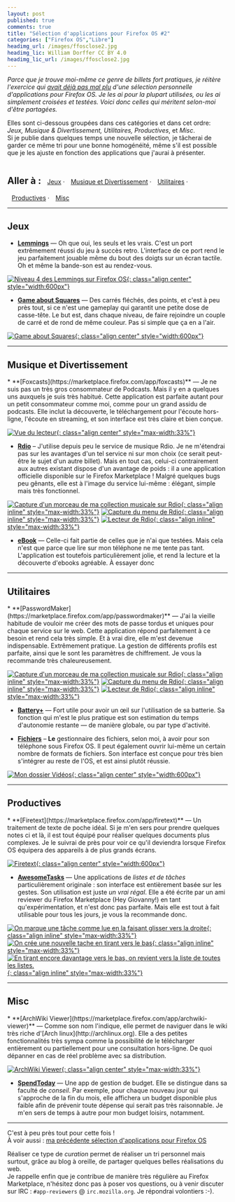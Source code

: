 ```yaml
---
layout: post
published: true
comments: true
title: "Sélection d'applications pour Firefox OS #2"
categories: ["Firefox OS","Libre"]
headimg_url: /images/ffosclose2.jpg
headimg_lic: William Dorffer CC BY 4.0
headimg_lic_url: /images/ffosclose2.jpg
---
```

*Parce que je trouve moi-même ce genre de billets fort pratiques, je réitère l'exercice qui [avait déjà pas mal plu](/2014/05/14/liste-d-applications-pour-firefox-os.html) d'une sélection personnelle d'applications pour Firefox OS. Je les ai pour la plupart utilisées, ou les ai simplement croisées et testées. Voici donc celles qui méritent selon-moi d'être partagées.*

Elles sont ci-dessous groupées dans ces catégories et dans cet ordre: *Jeux, Musique & Divertissement, Utilitaires, Productives*, et *Misc*.  
Si je publie dans quelques temps une nouvelle sélection, je tâcherai de garder ce même tri pour une bonne homogénéité, même s'il est possible que je les ajuste en fonction des applications que j'aurai à présenter.


<nav class="jumpto smalltitle">
<h2 class="smalltitle" style="display: inline-block;">Aller à : </h2>
<a href="#jeux">
  <span class="oi" style="margin:0 5px" data-glyph="puzzle-piece"></span> Jeux</a> ·
<a href="#musiqueetdivertissement">
  <span class="oi" style="margin:0 5px" data-glyph="musical-note"></span> Musique et Divertissement</a> ·
<a href="#utilitaires">
  <span class="oi" style="margin:0 5px" data-glyph="wrench"></span> Utilitaires</a> ·
<a href="#productives">
  <span class="oi" style="margin:0 5px" data-glyph="document"></span> Productives</a> ·
<a href="#misc">
  <span class="oi" style="margin:0 5px" data-glyph="ellipses"></span> Misc</a>
</nav>

<hr class="wide">

<h2 id="jeux" class="smalltitle"><span class="oi" data-glyph="puzzle-piece"></span> Jeux</h2>

* **[Lemmings](https://marketplace.firefox.com/app/lemmings)** — Oh que oui, les seuls et les vrais. C'est un port extrêmement réussi du jeu à succès retro. L'interface de ce port rend le jeu parfaitement jouable même du bout des doigts sur un écran tactile. Oh et même la bande-son est au rendez-vous.

[![Niveau 4 des Lemmings sur Firefox OS](/images/openwebapps/lemmings2.png){: class="align center" style="width:600px"}](/images/openwebapps/lemmings2.png)

* **[Game about Squares](https://marketplace.firefox.com/app/gameaboutsquares)** — Des carrés fléchés, des points, et c'est à peu près tout, si ce n'est une gameplay qui garantit une petite dose de casse-tête. Le but est, dans chaque niveau, de faire rejoindre un couple de carré et de rond de même couleur. Pas si simple que ça en a l'air.

[![Game about Squares](/images/openwebapps/gameaboutsquares.png){: class="align center" style="width:600px"}](/images/openwebapps/gameaboutsquares.png)


<hr class="wide">

<h2 id="musiqueetdivertissement" class="smalltitle"><span class="oi" data-glyph="musical-note"></span> Musique et Divertissement</h2>
* **[Foxcasts](https://marketplace.firefox.com/app/foxcasts)** — Je ne suis pas un très gros consommateur de Podcasts. Mais il y en a quelques uns auxquels je suis très habitué. Cette application est parfaite autant pour un petit consommateur comme moi, comme pour un grand assidu de podcasts. Elle inclut la découverte, le téléchargement pour l'écoute hors-ligne, l'écoute en streaming, et son interface est très claire et bien conçue.

[![Vue du lecteur](/images/openwebapps/foxcasts4.png){: class="align 
center" style="max-width:33%"}](/images/openwebapps/foxcasts4.png)

* **[Rdio](https://marketplace.firefox.com/app/rdio)** – J'utilise depuis peu le service de musique Rdio. Je ne m'étendrai pas sur les avantages d'un tel service ni sur mon choix (ce serait peut-être le sujet d'un autre billet). Mais en tout cas, celui-ci contrairement aux autres existant dispose d'un avantage de poids : il a une application officielle disponible sur le Firefox Marketplace ! Malgré quelques bugs peu gênants, elle est à l'image du service lui-même : élégant, simple mais très fonctionnel.

[![Capture d'un morceau de ma collection musicale sur Rdio](/images/openwebapps/rdio.png){: class="align inline" style="max-width:33%"}](/images/openwebapps/rdio.png)
[![Capture du menu de Rdio](/images/openwebapps/rdio2.png){: class="align inline" style="max-width:33%"}](/images/openwebapps/rdio2.png)
[![Lecteur de Rdio](/images/openwebapps/rdio3.png){: class="align inline" style="max-width:33%"}](/images/openwebapps/rdio3.png)

* **[eBook](https://marketplace.firefox.com/app/ebook/)** — Celle-ci fait partie de celles que je n'ai que testées. Mais cela n'est que parce que lire sur mon téléphone ne me tente pas tant. L'application est toutefois particulièrement jolie, et rend la lecture et la découverte d'ebooks agréable. À essayer donc

<hr class="wide">

<h2 id="utilitaires" class="smalltitle"><span class="oi" data-glyph="wrench"></span> Utilitaires</h2>
* **[PasswordMaker](https://marketplace.firefox.com/app/passwordmaker)** — J'ai la vieille habitude de vouloir me créer des mots de passe tordus et uniques pour chaque service sur le web. Cette application répond parfaitement à ce besoin et rend cela très simple. Et à vrai dire, elle m'est devenue indispensable. Extrêmement pratique. La gestion de différents profils est parfaite, ainsi que le sont les paramètres de chiffrement. Je vous la recommande très chaleureusement.

[![Capture d'un morceau de ma collection musicale sur Rdio](/images/openwebapps/passwordmaker1.png){: class="align inline" style="max-width:33%"}](/images/openwebapps/passwordmaker1.png)
[![Capture du menu de Rdio](/images/openwebapps/passwordmaker2.png){: class="align inline" style="max-width:33%"}](/images/openwebapps/passwordmaker2.png)
[![Lecteur de Rdio](/images/openwebapps/passwordmaker3.png){: class="align inline" style="max-width:33%"}](/images/openwebapps/passwordmaker3.png)

* **[Battery+](https://marketplace.firefox.com/app/battery-2)** — Fort utile pour avoir un œil sur l'utilisation de sa batterie. Sa fonction qui m'est le plus pratique est son estimation du temps d'autonomie restante — de manière globale, ou par type d'activité.

* **[Fichiers](https://marketplace.firefox.com/app/files)** – **Le** gestionnaire des fichiers, selon moi, à avoir pour son téléphone sous Firefox OS. Il peut également ouvrir lui-même un certain nombre de formats de fichiers. Son interface est conçue pour très bien s'intégrer au reste de l'OS, et est ainsi plutôt réussie.

[![Mon dossier Vidéos](/images/openwebapps/fichiers.png){: class="align center" style="width:600px"}](/images/openwebapps/fichiers.png)

<hr class="wide">

<h2 id="productives" class="smalltitle"><span class="oi" data-glyph="document"></span> Productives</h2>
* **[Firetext](https://marketplace.firefox.com/app/firetext)** — Un traitement de texte de poche idéal. Si je m'en sers pour prendre quelques notes ci et là, il est tout équipé pour réaliser quelques documents plus complexes. Je le suivrai de près pour voir ce qu'il deviendra lorsque Firefox OS équipera des appareils à de plus grands écrans.

[![Firetext](/images/openwebapps/firetext.png){: class="align center" style="width:600px"}](/images/openwebapps/firetext.png)

* **[AwesomeTasks](https://marketplace.firefox.com/app/awesometasks)** — Une applications de *listes et de tâches* particulièrement originale : son interface est entièrement basée sur les gestes. Son utilisation est juste *un vrai régal*. Elle a été écrite par un ami reviewer du Firefox Marketplace (Hey Giovanny!) en tant qu'expérimentation, et n'est donc pas parfaite. Mais elle est tout à fait utilisable pour tous les jours, je vous la recommande donc.

[![On marque une tâche comme lue en la faisant glisser vers la droite](/images/openwebapps/awesometasks1.png){: class="align inline" style="max-width:33%"}](/images/openwebapps/awesometasks1.png)
[![On crée une nouvelle tache en tirant vers le bas](/images/openwebapps/awesometasks2.png){: class="align inline" style="max-width:33%"}](/images/openwebapps/awesometasks2.png)
[![En tirant encore davantage vers le bas, on revient vers la liste de toutes les listes.](/images/openwebapps/awesometasks3.png){: class="align inline" style="max-width:33%"}](/images/openwebapps/awesometasks3.png)

<hr class="wide">

<h2 id="misc" class="smalltitle"><span class="oi" data-glyph="ellipses"></span> Misc</h2>
* **[ArchWiki Viewer](https://marketplace.firefox.com/app/archwiki-viewer)** — Comme son nom l'indique, elle permet de naviguer dans le wiki très riche d'[Arch linux](http://archlinux.org). Elle a des petites fonctionnalités très sympa comme la possibilité de le télécharger entièrement ou partiellement pour une consultation hors-ligne. De quoi dépanner en cas de réel problème avec sa distribution.

[![ArchWiki Viewer](/images/openwebapps/archwiki.png){: class="align center" style="max-width:33%"}](/images/openwebapps/archwiki.png)


* **[SpendToday](https://marketplace.firefox.com/app/spendtoday)** — Une app de gestion de budget. Elle se distingue dans sa faculté de *conseil*. Par exemple, pour chaque nouveau jour qui s'approche de la fin du mois, elle affichera un budget disponible plus faible afin de prévenir toute dépense qui serait pas très raisonnable. Je m'en sers de temps à autre pour mon budget loisirs, notamment.


<hr class="wide">

C'est à peu près tout pour cette fois !  
À voir aussi : [ma précédente sélection d'applications pour Firefox OS](/2014/05/14/liste-d-applications-pour-firefox-os.html)

Réaliser ce type de *curation* permet de réaliser un tri personnel mais surtout, grâce au blog à oreille, de partager quelques belles réalisations du web.  
Je rappelle enfin que je contribue de manière très régulière au Firefox Marketplace, n'hésitez donc pas à poser vos questions, ou à venir discuter sur IRC : `#app-reviewers` @ `irc.mozilla.org`. Je répondrai volontiers :-).
